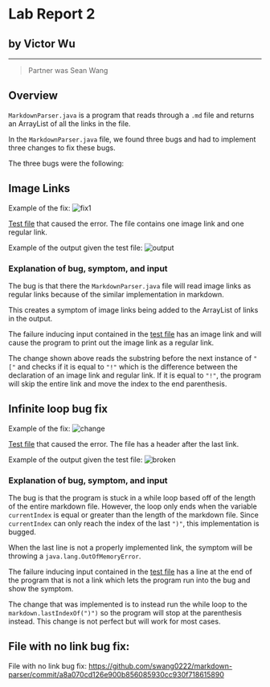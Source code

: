 # Lab Report 2 
## by Victor Wu
---
>Partner was Sean Wang

## **Overview**
`MarkdownParser.java` is a program that reads through a `.md` file and returns an ArrayList of all the links in the file. 

In the `MarkdownParser.java` file, we found three bugs and had to implement three changes to fix these bugs.

The three bugs were the following:

## **Image Links**
Example of the fix:
![fix1](https://raw.githubusercontent.com/vjwuUCSD/cse15l-lab-reports/main/LabReport2/Screen%20Shot%202022-04-24%20at%207.12.48%20PM.png)

[Test file](https://github.com/vjwuUCSD/markdown-parser/blob/6fd140a80f2225a18bf3fc9f5d86638bf9bb4fe2/test2-file.md?plain=1) that caused the error. The file contains one image link and one regular link.

Example of the output given the test file:
![output](https://raw.githubusercontent.com/vjwuUCSD/cse15l-lab-reports/main/LabReport2/Screen%20Shot%202022-04-24%20at%208.24.01%20PM.png)

### **Explanation of bug, symptom, and input**

The bug is that there the `MarkdownParser.java` file will read image links as regular links because of the similar implementation in markdown. 

This creates a symptom of image links being added to the ArrayList of links in the output. 

The failure inducing input contained in the [test file](https://github.com/vjwuUCSD/markdown-parser/blob/6fd140a80f2225a18bf3fc9f5d86638bf9bb4fe2/test2-file.md?plain=1) has an image link and will cause the program to print out the image link as a regular link. 

The change shown above reads the substring before the next instance of `"["` and checks if it is equal to `"!"` which is the difference between the declaration of an image link and regular link. If it is equal to `"!"`, the program will skip the entire link and move the index to the end parenthesis.

## **Infinite loop bug fix**

Example of the fix:
![change](https://raw.githubusercontent.com/vjwuUCSD/cse15l-lab-reports/main/LabReport2/Screen%20Shot%202022-04-24%20at%208.55.50%20PM.png)

[Test file](https://github.com/vjwuUCSD/markdown-parser/blob/7806b22acdf41e0f9153f9389279ffd4ce432c41/test3-file.md?plain=1) that caused the error. The file has a header after the last link.

Example of the output given the test file:
![broken](https://raw.githubusercontent.com/vjwuUCSD/cse15l-lab-reports/main/LabReport2/Screen%20Shot%202022-04-24%20at%209.01.34%20PM.png)
### **Explanation of bug, symptom, and input**
The bug is that the program is stuck in a while loop based off of the length of the entire markdown file. However, the loop only ends when the variable `currentIndex` is equal or greater than the length of the markdown file. Since `currentIndex` can only reach the index of the last `")"`, this implementation is bugged.

When the last line is not a properly implemented link, the symptom will be throwing a `java.lang.OutOfMemoryError`.

The failure inducing input contained in the [test file](https://github.com/vjwuUCSD/markdown-parser/blob/7806b22acdf41e0f9153f9389279ffd4ce432c41/test3-file.md?plain=1) has a line at the end of the program that is not a link which lets the program run into the bug and show the symptom.

The change that was implemented is to instead run the while loop to the `markdown.lastIndexOf(")")` so the program will stop at the parenthesis instead. This change is not perfect but will work for most cases.

## **File with no link bug fix:**

File with no link bug fix:
https://github.com/swang0222/markdown-parser/commit/a8a070cd126e900b856085930cc930f718615890
